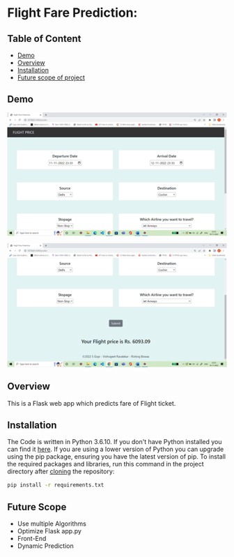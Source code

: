 # Flight Fare Prediction: 

## Table of Content
  * [Demo](#demo)
  * [Overview](#overview)
  * [Installation](#installation)
  * [Future scope of project](#future-scope)


## Demo

![demo1 pic](/demo1.png)

![demo2 pic](/demo2.png)

## Overview
This is a Flask web app which predicts fare of Flight ticket.

## Installation
The Code is written in Python 3.6.10. If you don't have Python installed you can find it [here](https://www.python.org/downloads/). If you are using a lower version of Python you can upgrade using the pip package, ensuring you have the latest version of pip. To install the required packages and libraries, run this command in the project directory after [cloning](https://www.howtogeek.com/451360/how-to-clone-a-github-repository/) the repository:
```bash
pip install -r requirements.txt
```

## Future Scope

* Use multiple Algorithms
* Optimize Flask app.py
* Front-End 
* Dynamic Prediction 
